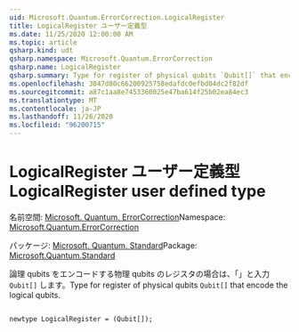 ```yaml
---
uid: Microsoft.Quantum.ErrorCorrection.LogicalRegister
title: LogicalRegister ユーザー定義型
ms.date: 11/25/2020 12:00:00 AM
ms.topic: article
qsharp.kind: udt
qsharp.namespace: Microsoft.Quantum.ErrorCorrection
qsharp.name: LogicalRegister
qsharp.summary: Type for register of physical qubits `Qubit[]` that encode the logical qubits.
ms.openlocfilehash: 3847d80c66200925758edafdc0efbd04dc2f82df
ms.sourcegitcommit: a87c1aa8e7453360025e47ba614f25b02ea84ec3
ms.translationtype: MT
ms.contentlocale: ja-JP
ms.lasthandoff: 11/26/2020
ms.locfileid: "96200715"
---
```

# <a name="logicalregister-user-defined-type"></a><span data-ttu-id="a9c27-102">LogicalRegister ユーザー定義型</span><span class="sxs-lookup"><span data-stu-id="a9c27-102">LogicalRegister user defined type</span></span>

<span data-ttu-id="a9c27-103">名前空間: [Microsoft. Quantum. ErrorCorrection](xref:Microsoft.Quantum.ErrorCorrection)</span><span class="sxs-lookup"><span data-stu-id="a9c27-103">Namespace: [Microsoft.Quantum.ErrorCorrection](xref:Microsoft.Quantum.ErrorCorrection)</span></span>

<span data-ttu-id="a9c27-104">パッケージ: [Microsoft. Quantum. Standard](https://nuget.org/packages/Microsoft.Quantum.Standard)</span><span class="sxs-lookup"><span data-stu-id="a9c27-104">Package: [Microsoft.Quantum.Standard](https://nuget.org/packages/Microsoft.Quantum.Standard)</span></span>


<span data-ttu-id="a9c27-105">論理 qubits をエンコードする物理 qubits のレジスタの場合は、「」と入力 `Qubit[]` します。</span><span class="sxs-lookup"><span data-stu-id="a9c27-105">Type for register of physical qubits `Qubit[]` that encode the logical qubits.</span></span>

```qsharp

newtype LogicalRegister = (Qubit[]);
```

